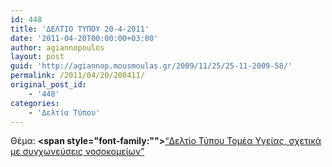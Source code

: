 ```yaml
---
id: 448
title: 'ΔΕΛΤΙΟ ΤΥΠΟΥ 20-4-2011'
date: '2011-04-20T00:00:00+03:00'
author: agiannopoulos
layout: post
guid: 'http://agiannop.mousmoulas.gr/2009/11/25/25-11-2009-58/'
permalink: /2011/04/20/200411/
original_post_id:
    - '448'
categories:
    - 'Δελτία Τύπου'
---
```


Θέμα: **<span style="font-family:""></span>**[“Δελτίο Τύπου Τομέα Υγείας, σχετικά με συγχωνεύσεις νοσοκομείων” ](http://localhost:8000/wp-content/uploads/2009/11/20042011_dt_gia_sygxoneyseis_nosok.pdf)